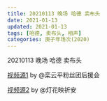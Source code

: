 ```yaml
---
title: 20210113 晚场 哈德 卖布头 
date: 2021-01-13
updated: 2021-01-13
tags: [哈德, 卖布头, 相声] 
categories: 庚子年场次(2020) 
---
```

20210113 晚场 哈德 卖布头



[视频源1]() by @栾云平粉丝团后援会

[视频源2](https://m.weibo.cn/status/4593020219434359?)  by @灯花映祈安